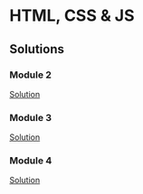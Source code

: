 # HTML, CSS & JS #

## Solutions ##

### Module 2 ###
[Solution](https://yokylee.github.io/coursera-course/Module2-solution/module2-solution.index.html)

### Module 3 ###
[Solution](https://yokylee.github.io/coursera-course/module3-solution/module3-solution.index.html)

### Module 4 ###
[Solution](https://yokylee.github.io/coursera-course/module4-solution/module4.solution.index.html)
